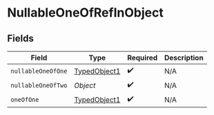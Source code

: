 # NullableOneOfRefInObject


## Fields

| Field                                               | Type                                                | Required                                            | Description                                         |
| --------------------------------------------------- | --------------------------------------------------- | --------------------------------------------------- | --------------------------------------------------- |
| `nullableOneOfOne`                                  | [TypedObject1](../../models/shared/TypedObject1.md) | :heavy_check_mark:                                  | N/A                                                 |
| `nullableOneOfTwo`                                  | *Object*                                            | :heavy_check_mark:                                  | N/A                                                 |
| `oneOfOne`                                          | [TypedObject1](../../models/shared/TypedObject1.md) | :heavy_check_mark:                                  | N/A                                                 |